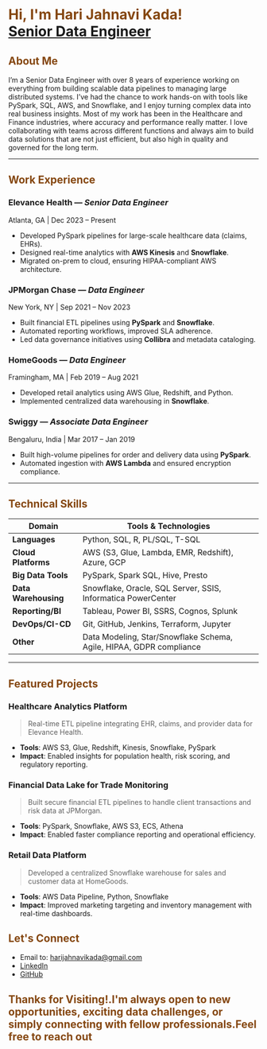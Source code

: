 <h1 style="color:#854710">
  Hi, I'm Hari Jahnavi Kada! <br/>
  <a href="https://github.com/HariJahnavi">Senior Data Engineer</a>
</h1>

## <span style="color:#854710;"> About Me </span>

I’m a Senior Data Engineer with over 8 years of experience working on everything from building scalable data pipelines to managing large distributed systems. I’ve had the chance to work hands-on with tools like PySpark, SQL, AWS, and Snowflake, and I enjoy turning complex data into real business insights. Most of my work has been in the Healthcare and Finance industries, where accuracy and performance really matter. I love collaborating with teams across different functions and always aim to build data solutions that are not just efficient, but also high in quality and governed for the long term.

---
## <span style="color:#854710;"> Work Experience</span>

###  **Elevance Health** — *Senior Data Engineer*  
 Atlanta, GA |  Dec 2023 – Present  
- Developed PySpark pipelines for large-scale healthcare data (claims, EHRs).
- Designed real-time analytics with **AWS Kinesis** and **Snowflake**.
- Migrated on-prem to cloud, ensuring HIPAA-compliant AWS architecture.

###  **JPMorgan Chase** — *Data Engineer*  
 New York, NY |  Sep 2021 – Nov 2023  
- Built financial ETL pipelines using **PySpark** and **Snowflake**.
- Automated reporting workflows, improved SLA adherence.
- Led data governance initiatives using **Collibra** and metadata cataloging.

###  **HomeGoods** — *Data Engineer*  
 Framingham, MA |  Feb 2019 – Aug 2021  
- Developed retail analytics using AWS Glue, Redshift, and Python.
- Implemented centralized data warehousing in **Snowflake**.

###  **Swiggy** — *Associate Data Engineer*  
 Bengaluru, India |  Mar 2017 – Jan 2019  
- Built high-volume pipelines for order and delivery data using **PySpark**.
- Automated ingestion with **AWS Lambda** and ensured encryption compliance.
  
---
## <span style="color:#854710;"> Technical Skills</span>

| Domain              | Tools & Technologies                                                                 |
|---------------------|----------------------------------------------------------------------------------------|
| **Languages**        | Python, SQL, R, PL/SQL, T-SQL                                                        |
| **Cloud Platforms**  | AWS (S3, Glue, Lambda, EMR, Redshift), Azure, GCP                                    |
| **Big Data Tools**   | PySpark, Spark SQL, Hive, Presto                                                     |
| **Data Warehousing** | Snowflake, Oracle, SQL Server, SSIS, Informatica PowerCenter                         |
| **Reporting/BI**     | Tableau, Power BI, SSRS, Cognos, Splunk                                              |
| **DevOps/CI-CD**     | Git, GitHub, Jenkins, Terraform, Jupyter                                             |
| **Other**            | Data Modeling, Star/Snowflake Schema, Agile, HIPAA, GDPR compliance                  |

---
## <span style="color:#854710;"> Featured Projects</span>

###  **Healthcare Analytics Platform**
> Real-time ETL pipeline integrating EHR, claims, and provider data for Elevance Health.
- **Tools**: AWS S3, Glue, Redshift, Kinesis, Snowflake, PySpark
- **Impact**: Enabled insights for population health, risk scoring, and regulatory reporting.

###  **Financial Data Lake for Trade Monitoring**
> Built secure financial ETL pipelines to handle client transactions and risk data at JPMorgan.
- **Tools**: PySpark, Snowflake, AWS S3, ECS, Athena
- **Impact**: Enabled faster compliance reporting and operational efficiency.

###  **Retail Data Platform**
> Developed a centralized Snowflake warehouse for sales and customer data at HomeGoods.
- **Tools**: AWS Data Pipeline, Python, Snowflake
- **Impact**: Improved marketing targeting and inventory management with real-time dashboards.
  
## <span style="color:#854710;"> Let's Connect</span>

-  Email to: [harijahnavikada@gmail.com](mailto:harijahnavikada@gmail.com)  
-  [LinkedIn](https://www.linkedin.com/in/hari-jahnavi-kada-26a775299)
-  [GitHub](https://github.com/HariJahnavi)

## <span style="color:#854710;"> Thanks for Visiting!.I'm always open to new opportunities, exciting data challenges, or simply connecting with fellow professionals.Feel free to reach out</span> 



